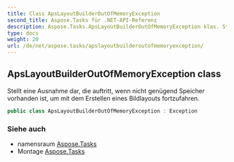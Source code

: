 ```yaml
---
title: Class ApsLayoutBuilderOutOfMemoryException
second_title: Aspose.Tasks für .NET-API-Referenz
description: Aspose.Tasks.ApsLayoutBuilderOutOfMemoryException klas. Stellt eine Ausnahme dar die auftritt wenn nicht genügend Speicher vorhanden ist um mit dem Erstellen eines Bildlayouts fortzufahren.
type: docs
weight: 20
url: /de/net/aspose.tasks/apslayoutbuilderoutofmemoryexception/
---
```

## ApsLayoutBuilderOutOfMemoryException class

Stellt eine Ausnahme dar, die auftritt, wenn nicht genügend Speicher vorhanden ist, um mit dem Erstellen eines Bildlayouts fortzufahren.

```csharp
public class ApsLayoutBuilderOutOfMemoryException : Exception
```

### Siehe auch

* namensraum [Aspose.Tasks](../../aspose.tasks/)
* Montage [Aspose.Tasks](../../)


